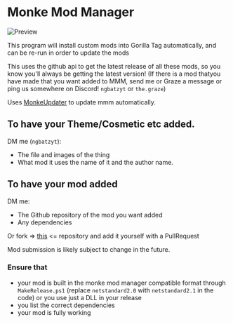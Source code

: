 # Monke Mod Manager
![Preview](https://github.com/user-attachments/assets/8354f118-1932-48ae-8591-23c3a1ae787c)


This program will install custom mods into Gorilla Tag automatically, and can be re-run in order to update the mods

This uses the github api to get the latest release of all these mods, so you know you'll always be getting the latest version!
(If there is a mod thatyou have made that you want added to MMM, send me or Graze a message or ping us somewhere on Discord! `ngbatzyt` or `the.graze`)

Uses [MonkeUpdater](https://github.com/NgbatzYT/MonkeUpdater) to update mmm automatically.

## To have your Theme/Cosmetic etc added.
DM me (`ngbatzyt`):
* The file and images of the thing
* What mod it uses the name of it and the author name.

## To have your mod added
DM me:
* The Github repository of the mod you want added 
* Any dependencies

Or fork => [this](https://github.com/The-Graze/MonkeModInfo) <= repository and add it yourself with a PullRequest

Mod submission is likely subject to change in the future.

### Ensure that
* your mod is built in the monke mod manager compatible format through `MakeRelease.ps1` (replace `netstandard2.0` with `netstandard2.1` in the code) or you use just a DLL in your release
* you list the correct dependencies
* your mod is fully working
